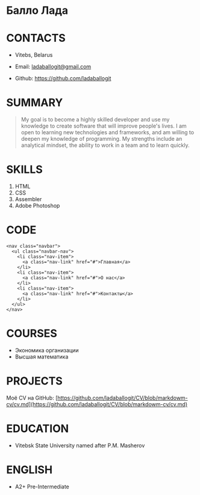 # Балло Лада
# CONTACTS
- Vitebs, Belarus

- Email: ladaballogit@gmail.com

- Github: https://github.com/ladaballogit

# SUMMARY
> My goal is to become a highly skilled developer and use my knowledge to create software that will improve people's lives. I am open to learning new technologies and frameworks, and am willing to deepen my knowledge of programming. My strengths include an analytical mindset, the ability to work in a team and to learn quickly.
# SKILLS

1. HTML
2. CSS
3. Assembler
4. Adobe Photoshop

# CODE
```
<nav class="navbar">
  <ul class="navbar-nav">
    <li class="nav-item">
      <a class="nav-link" href="#">Главная</a>
    </li>
    <li class="nav-item">
      <a class="nav-link" href="#">О нас</a>
    </li>
    <li class="nav-item">
      <a class="nav-link" href="#">Контакты</a>
    </li>
  </ul>
</nav>

```

# COURSES
+ Экономика организации
+ Высшая математика

# PROJECTS

Моё СV на GitHub: [https://github.com/ladaballogit/CV/blob/markdowm-cv/cv.md](https://github.com/ladaballogit/CV/blob/markdowm-cv/cv.md)

# EDUCATION

* Vitebsk State University named after P.M. Masherov

# ENGLISH

* A2+ Pre-Intermediate


